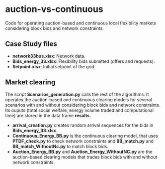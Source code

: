 # auction-vs-continuous
Code for operating auction-based and continuous local flexibility markets considering block bids and network constraints.

## Case Study files
 * **network33bus.xlsx**: Network data.
 * **Bids_energy_33.xlsx**: Flexibility bids submitted (offers and requests).
 * **Setpoint.xlsx**: Initial setpoint of the grid.

## Market clearing 
The script **Scenarios_generation.py** calls the rest of the algorithms. It operates the auction-based and continuous clearing models for several scenarios with and without considering block bids and network constraints. Its ouputs (total social welfare, energy volume traded and computational time) are stored in the data frame **results**.
  * **arrival_creation.py** creates random arrival sequences for the bids in         **Bids_energy_33.xlsx**.
  * **Continuous_Energy_BB.py** is the continuous clearing model, that uses **PTDF_check.py** to check network constraints and **BB_match.py** and **BB_match_WithoutNc.py** to match block bids. 
  *  **Auction_Energy_BB.py** and **Auction_Energy_WithoutNC.py** are the auction-based clearing models that trades block bids with and without network constraints.



  
